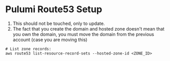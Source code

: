 # Pulumi Route53 Setup

1. This should not be touched, only to update.
2. The fact that you create the domain and hosted zone doesn't mean that you own the domain, you must move the domain
   from the previous account (case you are moving this)

```shell
# List zone records:
aws route53 list-resource-record-sets --hosted-zone-id <ZONE_ID>

```